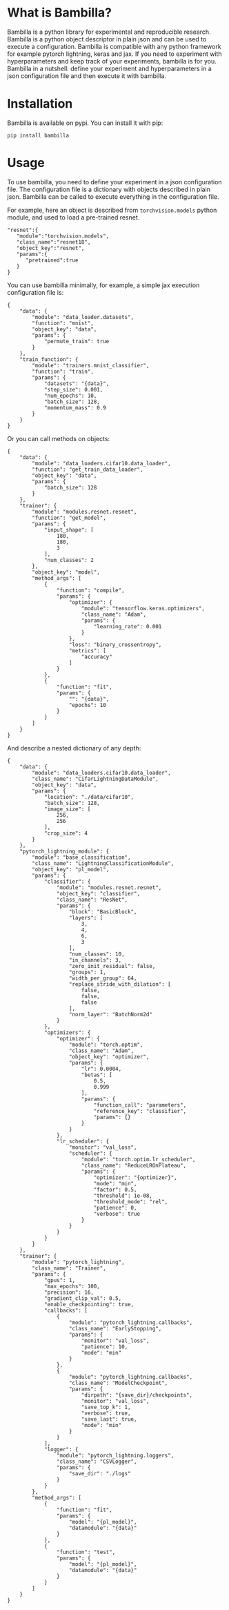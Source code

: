 
# What is Bambilla?

Bambilla is a python library for experimental and reproducible research. Bambilla is a python object descriptor in plain json and can be used to execute a configuration. Bambilla is compatible with any python framework for example pytorch lightning, keras and jax. If you need to experiment with hyperparameters and keep track of your experiments, bambilla is for you. Bambilla in a nutshell: define your experiment and hyperparameters in a json configuration file and then execute it with bambilla. 

# Installation

Bambilla is available on pypi. You can install it with pip:
```
pip install bambilla
```

# Usage

To use bambilla, you need to define your experiment in a json configuration file. The configuration file is a dictionary with objects described in plain json. Bambilla can be called to execute everything in the configuration file. 

For example, here an object is described from `torchvision.models` python module, and used to load a pre-trained resnet.

```
"resnet":{
   "module":"torchvision.models",
   "class_name":"resnet18",
   "object_key":"resnet",
   "params":{
      "pretrained":true
   }
}

```


You can use bambilla minimally, for example, a simple jax execution configuration file is:

```
{
    "data": {
        "module": "data_loader.datasets",
        "function": "mnist",
        "object_key": "data",
        "params": {
            "permute_train": true
        }
    },
    "train_function": {
        "module": "trainers.mnist_classifier",
        "function": "train",
        "params": {
            "datasets": "{data}",
            "step_size": 0.001,
            "num_epochs": 10,
            "batch_size": 128,
            "momentum_mass": 0.9
        }
    }
}
```

Or you can call methods on objects:
```
{
    "data": {
        "module": "data_loaders.cifar10.data_loader",
        "function": "get_train_data_loader",
        "object_key": "data",
        "params": {
            "batch_size": 128
        }
    },
    "trainer": {
        "module": "modules.resnet.resnet",
        "function": "get_model",
        "params": {
            "input_shape": [
                180,
                180,
                3
            ],
            "num_classes": 2
        },
        "object_key": "model",
        "method_args": [
            {
                "function": "compile",
                "params": {
                    "optimizer": {
                        "module": "tensorflow.keras.optimizers",
                        "class_name": "Adam",
                        "params": {
                            "learning_rate": 0.001
                        }
                    },
                    "loss": "binary_crossentropy",
                    "metrics": [
                        "accuracy"
                    ]
                }
            },
            {
                "function": "fit",
                "params": {
                    "": "{data}",
                    "epochs": 10
                }
            }
        ]
    }
}
```



And describe a nested dictionary of any depth:
```
{
    "data": {
        "module": "data_loaders.cifar10.data_loader",
        "class_name": "CifarLightningDataModule",
        "object_key": "data",
        "params": {
            "location": "./data/cifar10",
            "batch_size": 128,
            "image_size": [
                256,
                256
            ],
            "crop_size": 4
        }
    },
    "pytorch_lightning_module": {
        "module": "base_classification",
        "class_name": "LightningClassificationModule",
        "object_key": "pl_model",
        "params": {
            "classifier": {
                "module": "modules.resnet.resnet",
                "object_key": "classifier",
                "class_name": "ResNet",
                "params": {
                    "block": "BasicBlock",
                    "layers": [
                        3,
                        4,
                        6,
                        3
                    ],
                    "num_classes": 10,
                    "in_channels": 3,
                    "zero_init_residual": false,
                    "groups": 1,
                    "width_per_group": 64,
                    "replace_stride_with_dilation": [
                        false,
                        false,
                        false
                    ],
                    "norm_layer": "BatchNorm2d"
                }
            },
            "optimizers": {
                "optimizer": {
                    "module": "torch.optim",
                    "class_name": "Adam",
                    "object_key": "optimizer",
                    "params": {
                        "lr": 0.0004,
                        "betas": [
                            0.5,
                            0.999
                        ],
                        "params": {
                            "function_call": "parameters",
                            "reference_key": "classifier",
                            "params": {}
                        }
                    }
                },
                "lr_scheduler": {
                    "monitor": "val_loss",
                    "scheduler": {
                        "module": "torch.optim.lr_scheduler",
                        "class_name": "ReduceLROnPlateau",
                        "params": {
                            "optimizer": "{optimizer}",
                            "mode": "min",
                            "factor": 0.5,
                            "threshold": 1e-08,
                            "threshold_mode": "rel",
                            "patience": 0,
                            "verbose": true
                        }
                    }
                }
            }
        }
    },
    "trainer": {
        "module": "pytorch_lightning",
        "class_name": "Trainer",
        "params": {
            "gpus": 1,
            "max_epochs": 100,
            "precision": 16,
            "gradient_clip_val": 0.5,
            "enable_checkpointing": true,
            "callbacks": [
                {
                    "module": "pytorch_lightning.callbacks",
                    "class_name": "EarlyStopping",
                    "params": {
                        "monitor": "val_loss",
                        "patience": 10,
                        "mode": "min"
                    }
                },
                {
                    "module": "pytorch_lightning.callbacks",
                    "class_name": "ModelCheckpoint",
                    "params": {
                        "dirpath": "{save_dir}/checkpoints",
                        "monitor": "val_loss",
                        "save_top_k": 1,
                        "verbose": true,
                        "save_last": true,
                        "mode": "min"
                    }
                }
            ],
            "logger": {
                "module": "pytorch_lightning.loggers",
                "class_name": "CSVLogger",
                "params": {
                    "save_dir": "./logs"
                }
            }
        },
        "method_args": [
            {
                "function": "fit",
                "params": {
                    "model": "{pl_model}",
                    "datamodule": "{data}"
                }
            },
            {
                "function": "test",
                "params": {
                    "model": "{pl_model}",
                    "datamodule": "{data}"
                }
            }
        ]
    }
}
```